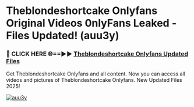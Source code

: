 # Theblondeshortcake Onlyfans Original Videos 0nlyFans Leaked - Files Updated! (auu3y)

<h3>🔴 CLICK HERE 🌐==►► <a href="https://tinyurl.com/2m67pmp6" rel="nofollow">Theblondeshortcake Onlyfans Updated Files</a></h3>

Get Theblondeshortcake Onlyfans and all content. Now you can access all videos and pictures of Theblondeshortcake Onlyfans. New Updated Files 2025!

[![auu3y](https://i.imgur.com/H4QAA4z.gif)](https://tinyurl.com/2m67pmp6)